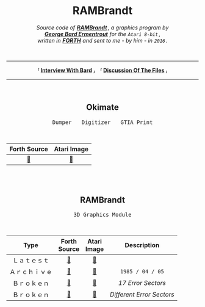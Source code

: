 
<div align = center>

# RAMBrandt

*Source code of **[RAMBrandt]** , a graphics program by* <br>
***[George Bard Ermentrout]*** *for the `Atari 8-bit` ,* <br>
*written in **[FORTH]** and sent to me - by him - in `2016` .*

<br>

---

**⸢ [Interview With Bard] ⸥ ⸢ [Discussion Of The Files] ⸥**

---

<br>

## Okimate

<kbd> Dumper </kbd>  <kbd> Digitizer </kbd>  <kbd> GTIA Print </kbd>

<br>

| Forth Source        | Atari Image
|:-------------------:|:------------------:
| [📂][Forth Okimate] | [💾][Image Okimate] 

<br>
<br>

## RAMBrandt

<kbd> 3D Graphics Module </kbd>

<br>

| Type         | Forth<br>Source    | Atari<br>Image     | Description
|:------------:|:------------------:|:------------------:|:-----------:
| Ｌａｔｅｓｔ   | [📂][Forth Latest] | [💾][Image Latest] |
| Ａｒｃｈｉｖｅ | [📂][Forth 1985]   | [💾][Image 1985]   | `1985 / 04 / 05`
| Ｂｒｏｋｅｎ   | [📂][Forth A]      | [💾][Image A]      | *17 Error Sectors*
| Ｂｒｏｋｅｎ   | [📂][Forth B]      | [💾][Image B]      | *Different Error Sectors*

</div>

<!----------------------------------------------------------------------------->

[Discussion Of The Files]: https://atariage.com/forums/topic/258707-rambrandt-source-code-more-from-bard-ermentrout/
[George Bard Ermentrout]: https://sites.pitt.edu/~phase/
[Interview With Bard]: http://ataripodcast.libsyn.com/antic-interview-224-bard-ermentrout-rambrandt
[RAMBrandt]: http://www.atarimania.com/utility-atari-400-800-xl-xe-rambrandt_12480.html"
[Forth]: https://forth-standard.org/

<!----------------------------{ Atari Disk Images }---------------------------->

[Image Okimate]: Binaries/Okimate.atr          'Atari Disk Image'
[Image Latest]:  Binaries/RAMBrandt/Latest.atr 'Atari Disk Image'
[Image 1985]:    Binaries/RAMBrandt/1985.atr   'Atari Disk Image'
[Image B]:       Binaries/RAMBrandt/3.atr      'Atari Disk Image'
[Image A]:       Binaries/RAMBrandt/2.atr      'Atari Disk Image'


<!------------------------------{ Source Code }-------------------------------->

[Forth Okimate]: Source/Okimate.forth          'Forth Source Code'
[Forth Latest]:  Source/RAMBrandt/Latest.forth 'Forth Source Code' 
[Forth 1985]:    Source/RAMBrandt/1985.forth   'Forth Source Code'
[Forth B]:       Source/RAMBrandt/3.forth      'Forth Source Code'
[Forth A]:       Source/RAMBrandt/2.forth      'Forth Source Code'
